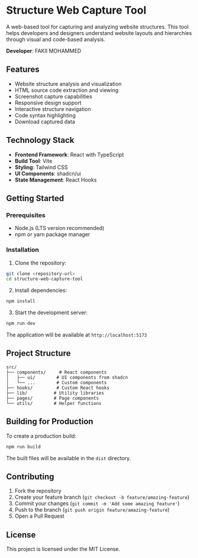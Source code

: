 # Structure Web Capture Tool

A web-based tool for capturing and analyzing website structures. This tool helps developers and designers understand website layouts and hierarchies through visual and code-based analysis.

**Developer**: FAKII MOHAMMED

## Features

- Website structure analysis and visualization
- HTML source code extraction and viewing
- Screenshot capture capabilities
- Responsive design support
- Interactive structure navigation
- Code syntax highlighting
- Download captured data

## Technology Stack

- **Frontend Framework**: React with TypeScript
- **Build Tool**: Vite
- **Styling**: Tailwind CSS
- **UI Components**: shadcn/ui
- **State Management**: React Hooks

## Getting Started

### Prerequisites

- Node.js (LTS version recommended)
- npm or yarn package manager

### Installation

1. Clone the repository:

```sh
git clone <repository-url>
cd structure-web-capture-tool
```

2. Install dependencies:

```sh
npm install
```

3. Start the development server:

```sh
npm run dev
```

The application will be available at `http://localhost:5173`

## Project Structure

```
src/
├── components/     # React components
│   ├── ui/        # UI components from shadcn
│   └── ...        # Custom components
├── hooks/         # Custom React hooks
├── lib/          # Utility libraries
├── pages/        # Page components
└── utils/        # Helper functions
```

## Building for Production

To create a production build:

```sh
npm run build
```

The built files will be available in the `dist` directory.

## Contributing

1. Fork the repository
2. Create your feature branch (`git checkout -b feature/amazing-feature`)
3. Commit your changes (`git commit -m 'Add some amazing feature'`)
4. Push to the branch (`git push origin feature/amazing-feature`)
5. Open a Pull Request

## License

This project is licensed under the MIT License.
